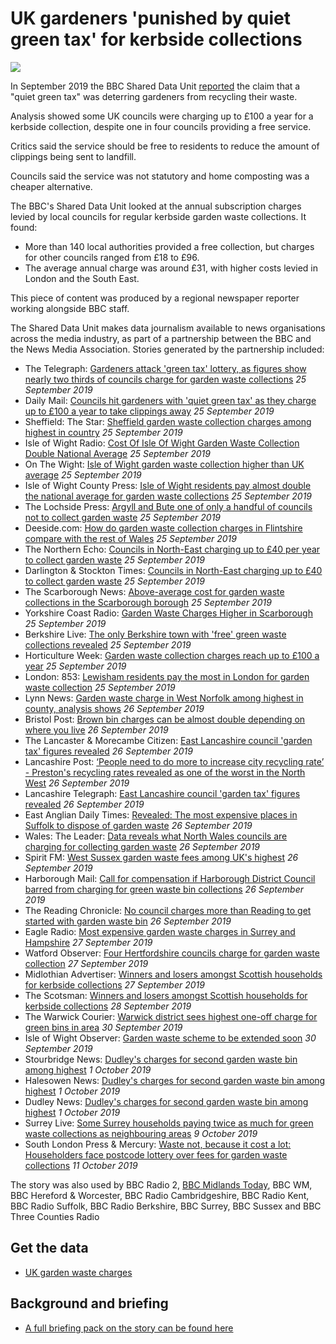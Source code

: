 # UK gardeners 'punished by quiet green tax' for kerbside collections

![](https://ichef.bbci.co.uk/news/660/cpsprodpb/9DCE/production/_107989304_gettyimages-1140621813.jpg)

In September 2019 the BBC Shared Data Unit [reported](https://www.bbc.co.uk/news/uk-49085346) the claim that a "quiet green tax" was deterring gardeners from recycling their waste.

Analysis showed some UK councils were charging up to £100 a year for a kerbside collection, despite one in four councils providing a free service.

Critics said the service should be free to residents to reduce the amount of clippings being sent to landfill.

Councils said the service was not statutory and home composting was a cheaper alternative.

The BBC's Shared Data Unit looked at the annual subscription charges levied by local councils for regular kerbside garden waste collections. It found:

- More than 140 local authorities provided a free collection, but charges for other councils ranged from £18 to £96.
- The average annual charge was around £31, with higher costs levied in London and the South East.

This piece of content was produced by a regional newspaper reporter working alongside BBC staff.

The Shared Data Unit makes data journalism available to news organisations across the media industry, as part of a partnership between the BBC and the News Media Association. Stories generated by the partnership included:

* The Telegraph: [Gardeners attack 'green tax' lottery, as figures show nearly two thirds of councils charge for garden waste collections](https://www.telegraph.co.uk/news/2019/09/25/gardeners-attack-green-tax-lottery-figures-show-nearly-two-thirds/) *25 September 2019*
* Daily Mail: [Councils hit gardeners with 'quiet green tax' as they charge up to £100 a year to take clippings away](https://www.dailymail.co.uk/news/article-7503075/Councils-hit-gardeners-quiet-green-tax-charging-remove-waste.html) *25 September 2019*
* Sheffield: The Star: [Sheffield garden waste collection charges among highest in country](https://www.thestar.co.uk/news/politics/sheffield-garden-waste-collection-charges-among-highest-country-636806) *25 September 2019*
* Isle of Wight Radio: [Cost Of Isle Of Wight Garden Waste Collection Double National Average](https://iwradio.co.uk/2019/09/25/cost-of-isle-of-wight-garden-waste-collection-double-national-average/) *25 September 2019*
* On The Wight: [Isle of Wight garden waste collection higher than UK average](https://onthewight.com/isle-of-wight-garden-waste-collection-double-the-cost-of-uk-average/) *25 September 2019*
* Isle of Wight County Press: [Isle of Wight residents pay almost double the national average for garden waste collections](https://www.countypress.co.uk/news/17925814.isle-wight-residents-pay-double-national-average-garden-waste-collections/) *25 September 2019*
* The Lochside Press: [Argyll and Bute one of only a handful of councils not to collect garden waste](https://thelochsidepress.com/2019/09/25/argyll-and-bute-one-of-only-a-handful-of-councils-not-to-collect-garden-waste/) *25 September 2019*
* Deeside.com: [How do garden waste collection charges in Flintshire compare with the rest of Wales](http://www.deeside.com/how-do-garden-waste-collection-charges-in-flintshire-compare-with-the-rest-of-wales/) *25 September 2019*
* The Northern Echo: [Councils in North-East charging up to £40 per year to collect garden waste](https://www.thenorthernecho.co.uk/news/17924278.councils-north-east-charging-40-collect-garden-waste/) *25 September 2019*
* Darlington & Stockton Times: [Councils in North-East charging up to £40 to collect garden waste](https://www.darlingtonandstocktontimes.co.uk/news/17924279.councils-north-east-charging-40-collect-garden-waste/) *25 September 2019*
* The Scarborough News: [Above-average cost for garden waste collections in the Scarborough borough](https://www.thescarboroughnews.co.uk/news/people/above-average-cost-for-garden-waste-collections-in-the-scarborough-borough-1-10014928) *25 September 2019*
* Yorkshire Coast Radio: [Garden Waste Charges Higher in Scarborough](https://www.yorkshirecoastradio.com/news/local-news/2958897/garden-waste-charges-higher-in-scarborough/) *25 September 2019*
* Berkshire Live: [The only Berkshire town with 'free' green waste collections revealed](https://www.getreading.co.uk/news/reading-berkshire-news/only-berkshire-town-free-green-16973327) *25 September 2019*
* Horticulture Week: [Garden waste collection charges reach up to £100 a year](https://www.hortweek.com/garden-waste-collection-charges-reach-100-year/local-authority/article/1660573) *25 September 2019*
* London: 853: [Lewisham residents pay the most in London for garden waste collection](https://853.london/2019/09/25/lewisham-residents-pay-the-most-in-london-for-garden-waste-collection/) *25 September 2019*
* Lynn News: [Garden waste charge in West Norfolk among highest in county, analysis shows](https://www.lynnnews.co.uk/news/garden-waste-charge-in-west-norfolk-among-highest-in-county-analysis-shows-9084216/) *26 September 2019*
* Bristol Post: [Brown bin charges can be almost double depending on where you live](https://www.bristolpost.co.uk/news/bristol-news/brown-bin-charges-bristol-somerset-3360804) *26 September 2019*
* The Lancaster & Morecambe Citizen: [East Lancashire council 'garden tax' figures revealed](https://www.thelancasterandmorecambecitizen.co.uk/news/17928436.east-lancashire-council-garden-tax-figures-revealed/) *26 September 2019*
* Lancashire Post: [‘People need to do more to increase city recycling rate’ - Preston's recycling rates revealed as one of the worst in the North West](https://www.lep.co.uk/news/environment/people-need-to-do-more-to-increase-city-recycling-rate-preston-s-recycling-rates-revealed-as-one-of-the-worst-in-the-north-west-1-10017312) *26 September 2019*
* Lancashire Telegraph: [East Lancashire council 'garden tax' figures revealed](https://www.lancashiretelegraph.co.uk/news/17928436.east-lancashire-council-garden-tax-figures-revealed/) *26 September 2019*
* East Anglian Daily Times: [Revealed: The most expensive places in Suffolk to dispose of garden waste](https://www.eadt.co.uk/news/suffolk-councils-charge-more-than-national-average-for-brown-bin-collection-1-6290645) *26 September 2019*
* Wales: The Leader: [Data reveals what North Wales councils are charging for collecting garden waste](https://www.leaderlive.co.uk/news/17928671.data-reveals-north-wales-councils-charging-collecting-garden-waste/) *26 September 2019*
* Spirit FM: [West Sussex garden waste fees among UK's highest](https://www.spiritfm.net/news/sussex-news/2959111/west-sussex-garden-waste-fees-among-uks-highest/) *26 September 2019*
* Harborough Mail: [Call for compensation if Harborough District Council barred from charging for green waste bin collections](https://www.harboroughmail.co.uk/news/call-for-compensation-if-harborough-district-council-barred-from-charging-for-green-waste-bin-collections-1-9086731) *26 September 2019*
* The Reading Chronicle: [No council charges more than Reading to get started with garden waste bin](https://www.readingchronicle.co.uk/news/17930097.no-council-charges-reading-get-started-garden-waste-bin/) *26 September 2019*
* Eagle Radio: [Most expensive garden waste charges in Surrey and Hampshire](https://www.eagleradio.co.uk/news/local-news/2960527/most-expensive-garden-waste-charges-in-surrey-and-hampshire/) *27 September 2019*
* Watford Observer: [Four Hertfordshire councils charge for garden waste collection](https://www.watfordobserver.co.uk/news/17930194.three-rivers-one-four-herts-councils-charge-garden-waste-collection/) *27 September 2019*
* Midlothian Advertiser: [Winners and losers amongst Scottish households for kerbside collections](https://www.midlothianadvertiser.co.uk/news/winners-and-losers-amongst-scottish-households-for-kerbside-collections-1-5012797) *27 September 2019*
* The Scotsman: [Winners and losers amongst Scottish households for kerbside collections](https://www.scotsman.com/news/environment/winners-and-losers-amongst-scottish-households-for-kerbside-collections-1-5012797) *28 September 2019*
* The Warwick Courier: [Warwick district sees highest one-off charge for green bins in area](https://www.warwickcourier.co.uk/news/warwick-district-sees-highest-one-off-charge-for-green-bins-in-area-1-9090401) *30 September 2019*
* Isle of Wight Observer: [Garden waste scheme to be extended soon](https://iwobserver.co.uk/2019/09/30/garden-waste-scheme-to-be-extended-soon/) *30 September 2019*
* Stourbridge News: [Dudley's charges for second garden waste bin among highest](https://www.stourbridgenews.co.uk/news/17937357.dudleys-charges-second-garden-waste-bin-among-highest/) *1 October 2019*
* Halesowen News: [Dudley's charges for second garden waste bin among highest](https://www.halesowennews.co.uk/news/17937357.dudleys-charges-second-garden-waste-bin-among-highest/) *1 October 2019*
* Dudley News: [Dudley's charges for second garden waste bin among highest](https://www.dudleynews.co.uk/news/17937357.dudleys-charges-second-garden-waste-bin-among-highest/) *1 October 2019*
* Surrey Live: [Some Surrey households paying twice as much for green waste collections as neighbouring areas](https://www.getsurrey.co.uk/news/surrey-news/green-waste-collections-guildford-reigate-17049989) *9 October 2019*
*  South London Press & Mercury: [Waste not, because it cost a lot: Householders face postcode lottery over fees for garden waste collections](https://www.londonnewsonline.co.uk/waste-not-because-it-cost-a-lot-householders-face-postcode-lottery-over-fees-for-garden-waste-collections/#) *11 October 2019*


The story was also used by BBC Radio 2, [BBC Midlands Today](https://drive.google.com/open?id=1oYu4G0Mb8IkbEWGpkaO-uY6u3C2cWCSd), BBC WM, BBC Hereford & Worcester, BBC Radio Cambridgeshire, BBC Radio Kent, BBC Radio Suffolk, BBC Radio Berkshire, BBC Surrey, BBC Sussex and BBC Three Counties Radio


## Get the data 

* [UK garden waste charges](https://docs.google.com/spreadsheets/d/129O30foBb9MBpledGBP6CcHSVoAV_3DizvCOGi6aFKc/edit#gid=0)

## Background and briefing

* [A full briefing pack on the story can be found here](https://docs.google.com/document/d/1MgPX-BERskgdG6Yk0ukyvxkUMYlU_ehUc6ewQa0iEjM/edit)
